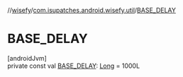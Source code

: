 //[wisefy](../../index.md)/[com.isupatches.android.wisefy.util](index.md)/[BASE_DELAY](-b-a-s-e_-d-e-l-a-y.md)

# BASE_DELAY

[androidJvm]\
private const val [BASE_DELAY](-b-a-s-e_-d-e-l-a-y.md): [Long](https://kotlinlang.org/api/latest/jvm/stdlib/kotlin/-long/index.html) = 1000L
